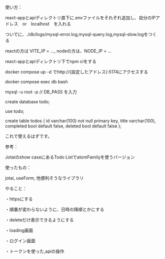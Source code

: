 
使い方：

react-appとapiディレクトリ直下に.envファイルをそれぞれ追加し、自分のIPアドレス　or　localhost　を入れる

ついでに、./db/logs/mysql-error.log,mysql-query.log,mysql-slow.logをつくる

reactの方は VITE_IP = ..., nodeの方は、NODE_IP = ...

react-appとapiディレクトリ下でnpm ciをする

docker compose up -d でhttp://{設定したアドレス}:5174にアクセスする

docker compose exec db bash

mysql -u root -p // DB_PASS を入力

create database todo;

use todo;

create table todos (
  id varchar(100) not null primary key,
  title varchar(100),
  completed bool default false,
  deleted bool default false
);

これで使えるはずです。

参考：

Jotaiのshow caseにあるTodo ListでatomFamilyを使うバージョン

使ったもの：

jotai, useForm, 他便利そうなライブラリ

やること：

・httpsにする

・順番が変わらないように、日時の降順とかにする

・deleteだけ表示できるようにする

・loading画面



・ログイン画面

・トークンを使った,apiの操作